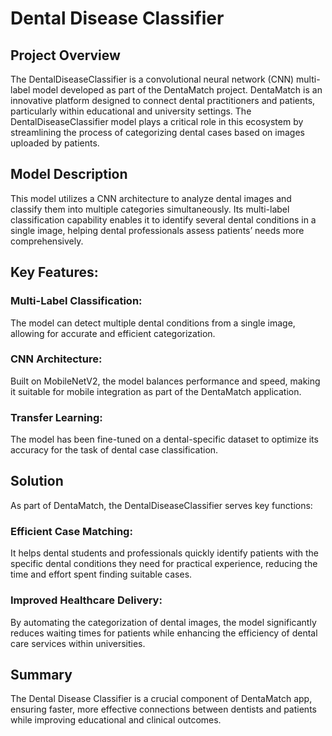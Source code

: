 # Dental Disease Classifier
## Project Overview
The DentalDiseaseClassifier is a convolutional neural network (CNN) multi-label model developed as part of the DentaMatch project. DentaMatch is an innovative platform designed to connect dental practitioners and patients, particularly within educational and university settings. The DentalDiseaseClassifier model plays a critical role in this ecosystem by streamlining the process of categorizing dental cases based on images uploaded by patients.

## Model Description
This model utilizes a CNN architecture to analyze dental images and classify them into multiple categories simultaneously. Its multi-label classification capability enables it to identify several dental conditions in a single image, helping dental professionals assess patients’ needs more comprehensively.

## Key Features:
### Multi-Label Classification: 
The model can detect multiple dental conditions from a single image, allowing for accurate and efficient categorization.
### CNN Architecture: 
Built on MobileNetV2, the model balances performance and speed, making it suitable for mobile integration as part of the DentaMatch application.
### Transfer Learning: 
The model has been fine-tuned on a dental-specific dataset to optimize its accuracy for the task of dental case classification.
## Solution
As part of DentaMatch, the DentalDiseaseClassifier serves key functions:
### Efficient Case Matching: 
It helps dental students and professionals quickly identify patients with the specific dental conditions they need for practical experience, reducing the time and effort spent finding suitable cases.
### Improved Healthcare Delivery: 
By automating the categorization of dental images, the model significantly reduces waiting times for patients while enhancing the efficiency of dental care services within universities.
## Summary
The Dental Disease Classifier is a crucial component of DentaMatch app, ensuring faster, more effective connections between dentists and patients while improving educational and clinical outcomes.
